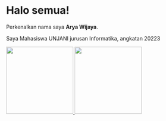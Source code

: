 # Halo semua! 

Perkenalkan nama saya **Arya Wijaya**.<br>

Saya Mahasiswa UNJANI jurusan Informatika, angkatan 20223<br>

<p align="left">
<a href="https://github.com/aryawijaya101">
  <img height="180em" src="https://github-readme-stats-eight-theta.vercel.app/api?username=aryawijaya101&show_icons=true&theme=algolia&include_all_commits=true&count_private=true"/>
  <img height="180em" src="https://github-readme-stats-eight-theta.vercel.app/api/top-langs/?username=aryawijaya101&layout=compact&theme=algolia"/>
</a>
</p>
